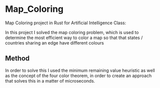 # Map_Coloring
Map Coloring project in Rust for Artificial Intelligence Class: 

In this project I solved the map coloring problem, which is used to determine the most efficient way to color a map so that that states / countries sharing an edge have different colours

## Method 
In order to solve this I used the minimum remaining value heuristic as well as the concept of the four color theorem, in order to create an approach that solves this in a matter of microseconds. 
